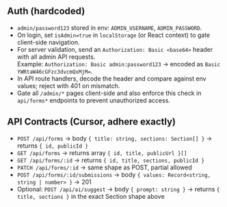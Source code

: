 ## Auth (hardcoded)

- `admin/password123` stored in env: `ADMIN_USERNAME`, `ADMIN_PASSWORD`.
- On login, set `isAdmin=true` in `localStorage` (or React context) to gate client-side navigation.
- For server validation, send an `Authorization: Basic <base64>` header with all admin API requests.  
  Example: `Authorization: Basic admin:password123` → encoded as `Basic YWRtaW46cGFzc3dvcmQxMjM=`.
- In API route handlers, decode the header and compare against env values; reject with 401 on mismatch.
- Gate all `/admin/*` pages client-side and also enforce this check in `api/forms*` endpoints to prevent unauthorized access.

## API Contracts (Cursor, adhere exactly)

- `POST /api/forms` → body `{ title: string, sections: Section[] }` → returns `{ id, publicId }`
- `GET /api/forms` → returns array `{ id, title, publicUrl }[]`
- `GET /api/forms/:id` → returns `{ id, title, sections, publicId }`
- `PATCH /api/forms/:id` → same shape as POST, partial allowed
- `POST /api/forms/:id/submissions` → body `{ values: Record<string, string | number> }` → 201
- Optional: `POST /api/ai/suggest` → body `{ prompt: string }` → returns `{ title, sections }` in the exact Section shape above
